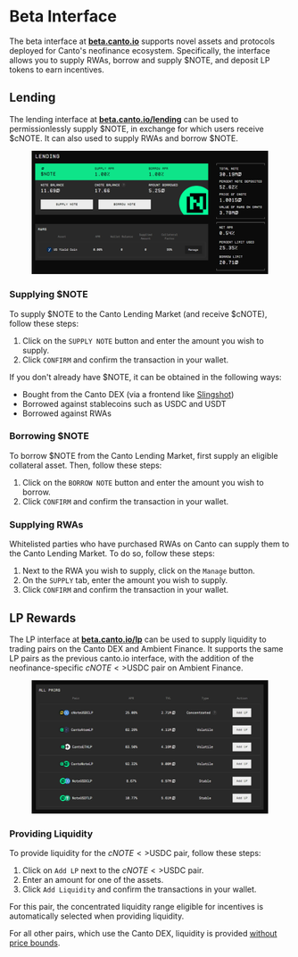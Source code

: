 # Beta Interface

The beta interface at [**beta.canto.io**](https://beta.canto.io/) supports novel assets and protocols deployed for Canto's neofinance ecosystem. Specifically, the interface allows you to supply RWAs, borrow and supply $NOTE, and deposit LP tokens to earn incentives.

## Lending

The lending interface at [**beta.canto.io/lending**](https://beta.canto.io/lending) can be used to permissionlessly supply $NOTE, in exchange for which users receive $cNOTE. It can also used to supply RWAs and borrow $NOTE.

<figure><img src="../.gitbook/assets/beta-lending.png" alt=""><figcaption></figcaption></figure>

### Supplying $NOTE

To supply $NOTE to the Canto Lending Market (and receive $cNOTE), follow these steps:

1. Click on the `SUPPLY NOTE` button and enter the amount you wish to supply.
2. Click `CONFIRM` and confirm the transaction in your wallet.

If you don't already have $NOTE, it can be obtained in the following ways:

* Bought from the Canto DEX (via a frontend like [Slingshot](https://slingshot.finance/))
* Borrowed against stablecoins such as USDC and USDT
* Borrowed against RWAs

### Borrowing $NOTE

To borrow $NOTE from the Canto Lending Market, first supply an eligible collateral asset. Then, follow these steps:

1. Click on the `BORROW NOTE` button and enter the amount you wish to borrow.
2. Click `CONFIRM` and confirm the transaction in your wallet.

### Supplying RWAs

Whitelisted parties who have purchased RWAs on Canto can supply them to the Canto Lending Market. To do so, follow these steps:

1. Next to the RWA you wish to supply, click on the `Manage` button.
2. On the `SUPPLY` tab, enter the amount you wish to supply.
3. Click `CONFIRM` and confirm the transaction in your wallet.

## LP Rewards

The LP interface at [**beta.canto.io/lp**](https://beta.canto.io/lp) can be used to supply liquidity to trading pairs on the Canto DEX and Ambient Finance. It supports the same LP pairs as the previous canto.io interface, with the addition of the neofinance-specific $cNOTE<>$USDC pair on Ambient Finance.

<figure><img src="../.gitbook/assets/image.png" alt=""><figcaption></figcaption></figure>

### Providing Liquidity

To provide liquidity for the $cNOTE<>$USDC pair, follow these steps:

1. Click on `Add LP` next to the $cNOTE<>$USDC pair.
2. Enter an amount for one of the assets.
3. Click `Add Liquidity` and confirm the transactions in your wallet.

For this pair, the concentrated liquidity range eligible for incentives is automatically selected when providing liquidity.

For all other pairs, which use the Canto DEX, liquidity is provided [without price bounds](../free-public-infrastructure-fpi/dex.md#incentivized-pools).
